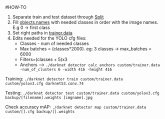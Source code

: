 #HOW-TO

1. Separate train and test dataset through [Split](/YOLO/Split_Train_Test.py)
2. Fill [objects.names](./objects.names) with needed classes in order with the image names. E.g 0 -> first class
3. Set right paths in [trainer.data](./trainer.data)
4. Edits needed for the YOLO cfg files:
    - Classes - num of needed classes
    - Max batches = (classes*2000). eg: 3 classes -> max_batches = 6000
    - Filters=(classes + 5)x3
    - Anchors --> `./darknet detector calc_anchors custom/trainer.data -num_of_clusters 6 -width 416 -height 416`



Training:
`./darknet detector train custom/trainer.data custom/yolov3.cfg darknet53.conv.74 `

Testing: 
`./darknet detector test custom/trainer.data custom/yolov3.cfg backup/[filename].weights [imgname].jpg`

Check accuracy mAP:
`./darknet detector map custom/trainer.data custom/[].cfg backup/[].weights`
